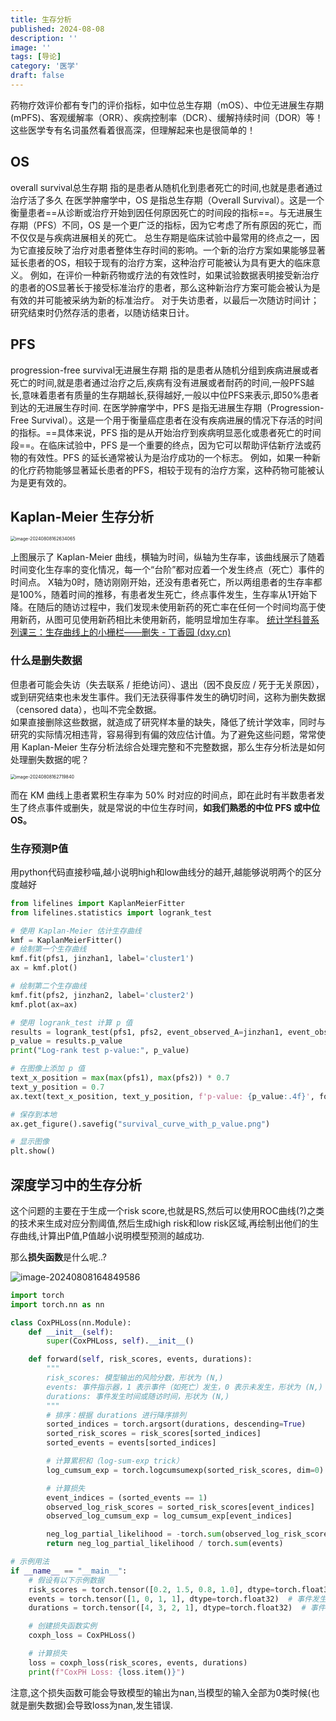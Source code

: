 ```yaml
---
title: 生存分析
published: 2024-08-08
description: ''
image: ''
tags: [导论]
category: '医学'
draft: false 
---
```


药物疗效评价都有专门的评价指标，如中位总生存期（mOS）、中位无进展生存期(mPFS)、客观缓解率（ORR）、疾病控制率（DCR）、缓解持续时间（DOR）等！这些医学专有名词虽然看着很高深，但理解起来也是很简单的！
## OS
overall survival总生存期
指的是患者从随机化到患者死亡的时间,也就是患者通过治疗活了多久
在医学肿瘤学中，OS 是指总生存期（Overall Survival）。这是一个衡量患者==从诊断或治疗开始到因任何原因死亡的时间段的指标==。与无进展生存期（PFS）不同，OS 是一个更广泛的指标，因为它考虑了所有原因的死亡，而不仅仅是与疾病进展相关的死亡。
总生存期是临床试验中最常用的终点之一，因为它直接反映了治疗对患者整体生存时间的影响。一个新的治疗方案如果能够显著延长患者的OS，相较于现有的治疗方案，这种治疗可能被认为具有更大的临床意义。
例如，在评价一种新药物或疗法的有效性时，如果试验数据表明接受新治疗的患者的OS显著长于接受标准治疗的患者，那么这种新治疗方案可能会被认为是有效的并可能被采纳为新的标准治疗。
对于失访患者，以最后一次随访时间计；研究结束时仍然存活的患者，以随访结束日计。

## PFS
progression-free survival无进展生存期
指的是患者从随机分组到疾病进展或者死亡的时间,就是患者通过治疗之后,疾病有没有进展或者耐药的时间,一般PFS越长,意味着患者有质量的生存期越长,获得越好,一般以中位PFS来表示,即50%患者到达的无进展生存时间.
在医学肿瘤学中，PFS 是指无进展生存期（Progression-Free Survival）。这是一个用于衡量癌症患者在没有疾病进展的情况下存活的时间的指标。==具体来说，PFS 指的是从开始治疗到疾病明显恶化或患者死亡的时间段==。在临床试验中，PFS 是一个重要的终点，因为它可以帮助评估新疗法或药物的有效性。PFS 的延长通常被认为是治疗成功的一个标志。
例如，如果一种新的化疗药物能够显著延长患者的PFS，相较于现有的治疗方案，这种药物可能被认为是更有效的。

## Kaplan-Meier 生存分析

<img src="https://p.ipic.vip/bh2l9x.png" alt="image-20240808162634065" style="zoom:50%;" />

上图展示了 Kaplan-Meier 曲线，横轴为时间，纵轴为生存率，该曲线展示了随着时间变化生存率的变化情况，每一个“台阶”都对应着一个发生终点（死亡）事件的时间点。
X轴为0时，随访刚刚开始，还没有患者死亡，所以两组患者的生存率都是100%，随着时间的推移，有患者发生死亡，终点事件发生，生存率从1开始下降。在随后的随访过程中，我们发现未使用新药的死亡率在任何一个时间均高于使用新药，从图可见使用新药相比未使用新药，能明显增加生存率。
[统计学科普系列课三：生存曲线上的小栅栏——删失 - 丁香园 (dxy.cn)](https://oncol.dxy.cn/article/584702)

### 什么是删失数据

但患者可能会失访（失去联系 / 拒绝访问）、退出（因不良反应 / 死于无关原因），或到研究结束也未发生事件。我们无法获得事件发生的确切时间，这称为删失数据（censored data），也叫不完全数据。  
如果直接删除这些数据，就造成了研究样本量的缺失，降低了统计学效率，同时与研究的实际情况相违背，容易得到有偏的效应估计值。为了避免这些问题，常常使用 Kaplan-Meier 生存分析法综合处理完整和不完整数据，那么生存分析法是如何处理删失数据的呢？  

<img src="https://p.ipic.vip/z7f6jh.png" alt="image-20240808162719840" style="zoom:50%;" />

而在 KM 曲线上患者累积生存率为 50% 时对应的时间点，即在此时有半数患者发生了终点事件或删失，就是常说的中位生存时间，**如我们熟悉的中位 PFS 或中位 OS。**

### 生存预测P值

用python代码直接秒喵,越小说明high和low曲线分的越开,越能够说明两个的区分度越好

```python
from lifelines import KaplanMeierFitter
from lifelines.statistics import logrank_test

# 使用 Kaplan-Meier 估计生存曲线
kmf = KaplanMeierFitter()
# 绘制第一个生存曲线
kmf.fit(pfs1, jinzhan1, label='cluster1')
ax = kmf.plot()

# 绘制第二个生存曲线
kmf.fit(pfs2, jinzhan2, label='cluster2')
kmf.plot(ax=ax)

# 使用 logrank_test 计算 p 值
results = logrank_test(pfs1, pfs2, event_observed_A=jinzhan1, event_observed_B=jinzhan2)
p_value = results.p_value
print("Log-rank test p-value:", p_value)

# 在图像上添加 p 值
text_x_position = max(max(pfs1), max(pfs2)) * 0.7
text_y_position = 0.7
ax.text(text_x_position, text_y_position, f'p-value: {p_value:.4f}', fontsize=12, bbox=dict(facecolor='white', alpha=0.5))

# 保存到本地
ax.get_figure().savefig("survival_curve_with_p_value.png")

# 显示图像
plt.show()
```

## 深度学习中的生存分析

这个问题的主要在于生成一个risk score,也就是RS,然后可以使用ROC曲线(?)之类的技术来生成对应分割阈值,然后生成high risk和low risk区域,再绘制出他们的生存曲线,计算出P值,P值越小说明模型预测的越成功.

那么**损失函数**是什么呢..?

![image-20240808164849586](https://p.ipic.vip/bwjbqh.png)

```python
import torch
import torch.nn as nn

class CoxPHLoss(nn.Module):
    def __init__(self):
        super(CoxPHLoss, self).__init__()

    def forward(self, risk_scores, events, durations):
        """
        risk_scores: 模型输出的风险分数，形状为 (N,)
        events: 事件指示器，1 表示事件（如死亡）发生，0 表示未发生，形状为 (N,)
        durations: 事件发生时间或随访时间，形状为 (N,)
        """
        # 排序：根据 durations 进行降序排列
        sorted_indices = torch.argsort(durations, descending=True)
        sorted_risk_scores = risk_scores[sorted_indices]
        sorted_events = events[sorted_indices]

        # 计算累积和（log-sum-exp trick）
        log_cumsum_exp = torch.logcumsumexp(sorted_risk_scores, dim=0)

        # 计算损失
        event_indices = (sorted_events == 1)
        observed_log_risk_scores = sorted_risk_scores[event_indices]
        observed_log_cumsum_exp = log_cumsum_exp[event_indices]

        neg_log_partial_likelihood = -torch.sum(observed_log_risk_scores - observed_log_cumsum_exp)
        return neg_log_partial_likelihood / torch.sum(events)

# 示例用法
if __name__ == "__main__":
    # 假设有以下示例数据
    risk_scores = torch.tensor([0.2, 1.5, 0.8, 1.0], dtype=torch.float32)
    events = torch.tensor([1, 0, 1, 1], dtype=torch.float32)  # 事件发生（1 表示事件发生，0 表示未发生）
    durations = torch.tensor([4, 3, 2, 1], dtype=torch.float32)  # 事件发生时间或随访时间

    # 创建损失函数实例
    coxph_loss = CoxPHLoss()

    # 计算损失
    loss = coxph_loss(risk_scores, events, durations)
    print(f"CoxPH Loss: {loss.item()}")
```

注意,这个损失函数可能会导致模型的输出为nan,当模型的输入全部为0类时候(也就是删失数据)会导致loss为nan,发生错误.
